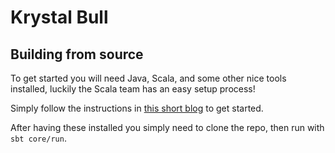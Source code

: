 # Krystal Bull

## Building from source

To get started you will need Java, Scala, and some other nice tools installed, luckily the Scala team has an easy setup process!

Simply follow the instructions in [this short blog](https://www.scala-lang.org/2020/06/29/one-click-install.html) to get started.

After having these installed you simply need to clone the repo, then run with `sbt core/run`.
